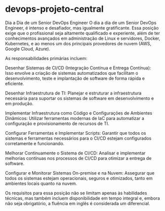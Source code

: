 # devops-projeto-central

Dia a Dia de um Senior DevOps Engineer
O dia a dia de um Senior DevOps Engineer, é intenso e desafiador, mas igualmente gratificante. Essa posição exige que o profissional seja altamente qualificado e experiente, além de ter conhecimentos avançados em administração de Linux e servidores, Docker, Kubernetes, e ao menos um dos principais provedores de nuvem (AWS, Google Cloud, Azure).

As responsabilidades primárias incluem:

Desenhar Sistemas de CI/CD (Integração Contínua e Entrega Contínua): Isso envolve a criação de sistemas automatizados que facilitam o desenvolvimento, teste e implantação de software de forma rápida e eficiente.

Desenhar Infraestrutura de TI: Planejar e estruturar a infraestrutura necessária para suportar os sistemas de software em desenvolvimento e em produção.

Implementar Infraestrutura como Código e Configurações de Ambientes Dinâmicos: Utilizar ferramentas modernas de IaC para automatizar a configuração e provisionamento de recursos de TI.

Configurar Ferramentas e Implementar Scripts: Garantir que todos os sistemas e ferramentas necessários para o CI/CD estejam configurados corretamente e funcionando.

Melhorar Continuamente o Sistema de CI/CD: Analisar e implementar melhorias contínuas nos processos de CI/CD para otimizar a entrega de software.

Configurar e Monitorar Sistemas On-premise e na Nuvem: Assegurar que todos os sistemas estejam operacionais, seguros e otimizados, tanto em ambientes locais quanto na nuvem.

Os requisitos para essa posição não se limitam apenas às habilidades técnicas, mas também incluem disponibilidade em tempo integral e, embora não seja obrigatório, a fluência em inglês é considerada um diferencial.